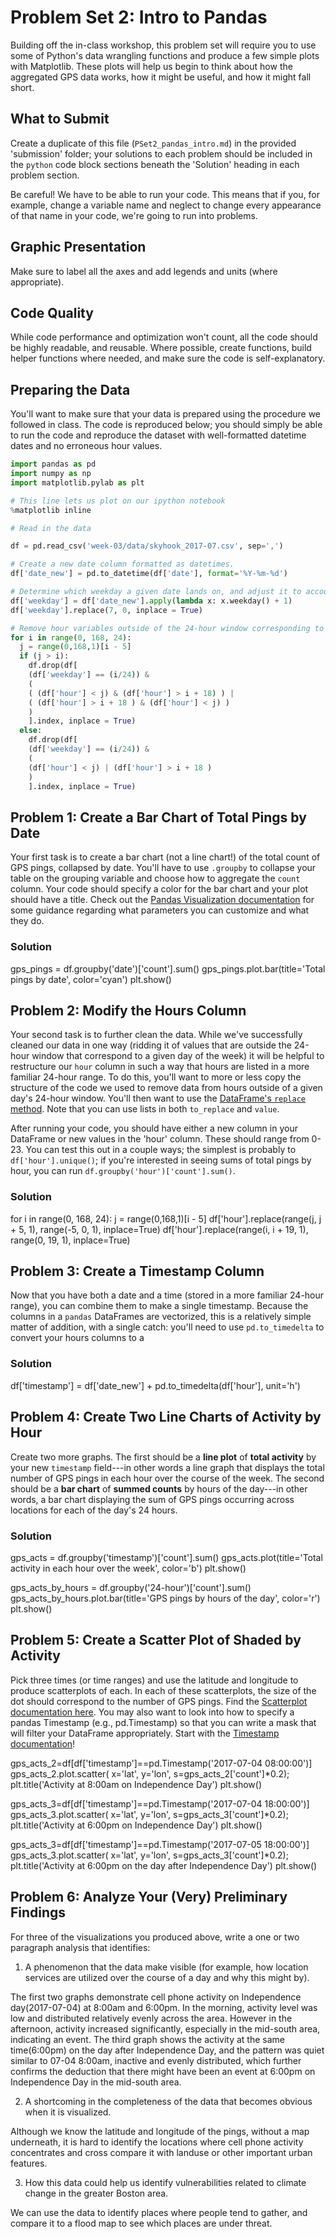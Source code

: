 # Problem Set 2: Intro to Pandas

Building off the in-class workshop, this problem set will require you to use some of Python's data wrangling functions and produce a few simple plots with Matplotlib. These plots will help us begin to think about how the aggregated GPS data works, how it might be useful, and how it might fall short.

## What to Submit

Create a duplicate of this file (`PSet2_pandas_intro.md`) in the provided 'submission' folder; your solutions to each problem should be included in the `python` code block sections beneath the 'Solution' heading in each problem section.

Be careful! We have to be able to run your code. This means that if you, for example, change a variable name and neglect to change every appearance of that name in your code, we're going to run into problems.

## Graphic Presentation

Make sure to label all the axes and add legends and units (where appropriate).

## Code Quality

While code performance and optimization won't count, all the code should be highly readable, and reusable. Where possible, create functions, build helper functions where needed, and make sure the code is self-explanatory.

## Preparing the Data

You'll want to make sure that your data is prepared using the procedure we followed in class. The code is reproduced below; you should simply be able to run the code and reproduce the dataset with well-formatted datetime dates and no erroneous hour values.

```python
import pandas as pd
import numpy as np
import matplotlib.pylab as plt

# This line lets us plot on our ipython notebook
%matplotlib inline

# Read in the data

df = pd.read_csv('week-03/data/skyhook_2017-07.csv', sep=',')

# Create a new date column formatted as datetimes.
df['date_new'] = pd.to_datetime(df['date'], format='%Y-%m-%d')

# Determine which weekday a given date lands on, and adjust it to account for the fact that '0' in our hours field corresponds to Sunday, but .weekday() returns 0 for Monday.
df['weekday'] = df['date_new'].apply(lambda x: x.weekday() + 1)
df['weekday'].replace(7, 0, inplace = True)

# Remove hour variables outside of the 24-hour window corresponding to the day of the week a given date lands on.
for i in range(0, 168, 24):
  j = range(0,168,1)[i - 5]
  if (j > i):
    df.drop(df[
    (df['weekday'] == (i/24)) &
    (
    ( (df['hour'] < j) & (df['hour'] > i + 18) ) |
    ( (df['hour'] > i + 18 ) & (df['hour'] < j) )
    )
    ].index, inplace = True)
  else:
    df.drop(df[
    (df['weekday'] == (i/24)) &
    (
    (df['hour'] < j) | (df['hour'] > i + 18 )
    )
    ].index, inplace = True)
```

## Problem 1: Create a Bar Chart of Total Pings by Date

Your first task is to create a bar chart (not a line chart!) of the total count of GPS pings, collapsed by date. You'll have to use `.groupby` to collapse your table on the grouping variable and choose how to aggregate the `count` column. Your code should specify a color for the bar chart and your plot should have a title. Check out the [Pandas Visualization documentation](https://pandas.pydata.org/pandas-docs/stable/visualization.html) for some guidance regarding what parameters you can customize and what they do.

### Solution


gps_pings = df.groupby('date')['count'].sum()
gps_pings.plot.bar(title='Total pings by date', color='cyan')
plt.show()


## Problem 2: Modify the Hours Column

Your second task is to further clean the data. While we've successfully cleaned our data in one way (ridding it of values that are outside the 24-hour window that correspond to a given day of the week) it will be helpful to restructure our `hour` column in such a way that hours are listed in a more familiar 24-hour range. To do this, you'll want to more or less copy the structure of the code we used to remove data from hours outside of a given day's 24-hour window. You'll then want to use the [DataFrame's `replace` method](https://pandas.pydata.org/pandas-docs/stable/generated/pandas.DataFrame.replace.html). Note that you can use lists in both `to_replace` and `value`.

After running your code, you should have either a new column in your DataFrame or new values in the 'hour' column. These should range from 0-23. You can test this out in a couple ways; the simplest is probably to `df['hour'].unique()`; if you're interested in seeing sums of total pings by hour, you can run `df.groupby('hour')['count'].sum()`.

### Solution


for i in range(0, 168, 24):
  j = range(0,168,1)[i - 5]
  df['hour'].replace(range(j, j + 5, 1), range(-5, 0, 1), inplace=True)
  df['hour'].replace(range(i, i + 19, 1), range(0, 19, 1), inplace=True)


## Problem 3: Create a Timestamp Column


Now that you have both a date and a time (stored in a more familiar 24-hour range), you can combine them to make a single timestamp. Because the columns in a `pandas` DataFrames are vectorized, this is a relatively simple matter of addition, with a single catch: you'll need to use `pd.to_timedelta` to convert your hours columns to a

### Solution


df['timestamp'] = df['date_new'] + pd.to_timedelta(df['hour'], unit='h')


## Problem 4: Create Two Line Charts of Activity by Hour

Create two more graphs. The first should be a **line plot** of **total activity** by your new `timestamp` field---in other words a line graph that displays the total number of GPS pings in each hour over the course of the week. The second should be a **bar chart** of **summed counts** by hours of the day---in other words, a bar chart displaying the sum of GPS pings occurring across locations for each of the day's 24 hours.

### Solution


gps_acts = df.groupby('timestamp')['count'].sum()
gps_acts.plot(title='Total activity in each hour over the week', color='b')
plt.show()

gps_acts_by_hours = df.groupby('24-hour')['count'].sum()
gps_acts_by_hours.plot.bar(title='GPS pings by hours of the day', color='r')
plt.show()


## Problem 5: Create a Scatter Plot of Shaded by Activity

Pick three times (or time ranges) and use the latitude and longitude to produce scatterplots of each. In each of these scatterplots, the size of the dot should correspond to the number of GPS pings. Find the [Scatterplot documentation here](http://pandas.pydata.org/pandas-docs/version/0.19.1/visualization.html#scatter-plot). You may also want to look into how to specify a pandas Timestamp (e.g., pd.Timestamp) so that you can write a mask that will filter your DataFrame appropriately. Start with the [Timestamp documentation](https://pandas.pydata.org/pandas-docs/stable/timeseries.html#timestamps-vs-time-spans)!


gps_acts_2=df[df['timestamp']==pd.Timestamp('2017-07-04 08:00:00')]
gps_acts_2.plot.scatter( x='lat', y='lon', s=gps_acts_2['count']*0.2);
plt.title('Activity at 8:00am on Independence Day')
plt.show()

gps_acts_3=df[df['timestamp']==pd.Timestamp('2017-07-04 18:00:00')]
gps_acts_3.plot.scatter( x='lat', y='lon', s=gps_acts_3['count']*0.2);
plt.title('Activity at 6:00pm on Independence Day')
plt.show()

gps_acts_3=df[df['timestamp']==pd.Timestamp('2017-07-05 18:00:00')]
gps_acts_3.plot.scatter( x='lat', y='lon', s=gps_acts_3['count']*0.2);
plt.title('Activity at 6:00pm on the day after Independence Day')
plt.show()


## Problem 6: Analyze Your (Very) Preliminary Findings

For three of the visualizations you produced above, write a one or two paragraph analysis that identifies:

1. A phenomenon that the data make visible (for example, how location services are utilized over the course of a day and why this might by).

The first two graphs demonstrate cell phone activity on Independence day(2017-07-04) at 8:00am and 6:00pm. In the morning, activity level was low and distributed relatively evenly across the area. However in the afternoon, activity increased significantly, especially in the mid-south area, indicating an event. The third graph shows the activity at the same time(6:00pm) on the day after Independence Day, and the pattern was quiet similar to 07-04 8:00am, inactive and evenly distributed, which further confirms the deduction that there might have been an event at 6:00pm on Independence Day in the mid-south area.

2. A shortcoming in the completeness of the data that becomes obvious when it is visualized.

Although we know the latitude and longitude of the pings, without a map underneath, it is hard to identify the locations where cell phone activity concentrates and cross compare it with landuse or other important urban features.

3. How this data could help us identify vulnerabilities related to climate change in the greater Boston area.

We can use the data to identify places where people tend to gather, and compare it to a flood map to see which places are under threat.
